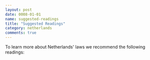 ```yaml
---
layout: post
date: 0008-01-01
name: suggested-readings
title: "Suggested Readings"
category: netherlands
comments: true
---
```


To learn more about Netherlands' laws we recommend the following readings: 
